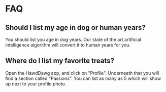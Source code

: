 # FAQ

## Should I list my age in dog or human years?

You should list you age in dog years.
Our state of the art artificial intelligence algorithm will convert it to human years for you.

## Where do I list my favorite treats?

Open the HawdDawg app, and click on "Profile".
Underneath that you will find a section called "Passions".
You can list as many as 5 which will show up next to your profile photo.
